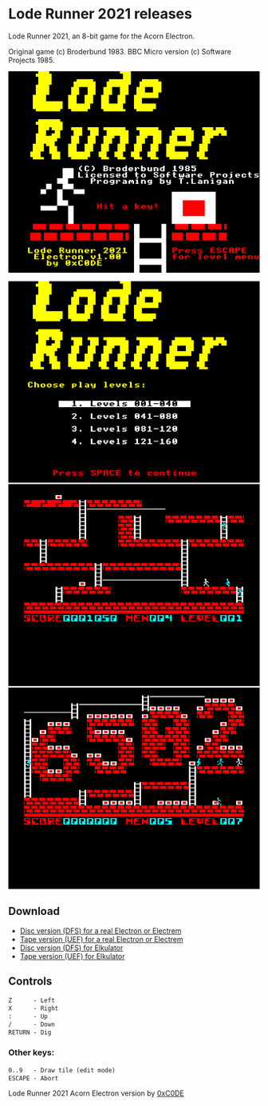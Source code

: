 # Lode Runner 2021 releases

Lode Runner 2021, an 8-bit game for the Acorn Electron.

Original game (c) Broderbund 1983. BBC Micro version (c) Software Projects 1985.


![Lode Runner 2021 Intro Screen](https://github.com/0xC0DE6502/lode-runner-2021-releases/blob/main/res/intro-screen.png?raw=true)

![Lode Runner 2021 Screenshot 1](https://github.com/0xC0DE6502/lode-runner-2021-releases/blob/main/res/screenshot1.png?raw=true)
![Lode Runner 2021 Screenshot 2](https://github.com/0xC0DE6502/lode-runner-2021-releases/blob/main/res/screenshot2.png?raw=true)
![Lode Runner 2021 Screenshot 3](https://github.com/0xC0DE6502/lode-runner-2021-releases/blob/main/res/screenshot3.png?raw=true)

## Download
* [Disc version (DFS) for a real Electron or Electrem](https://github.com/0xC0DE6502/lode-runner-2021-releases/raw/main/LodeRunner2021-1.00.ssd)
* [Tape version (UEF) for a real Electron or Electrem](https://github.com/0xC0DE6502/lode-runner-2021-releases/raw/main/LodeRunner2021-1.00.uef)
* [Disc version (DFS) for Elkulator](https://github.com/0xC0DE6502/lode-runner-2021-releases/raw/main/LodeRunner2021-1.00-Elkulator.ssd)
* [Tape version (UEF) for Elkulator](https://github.com/0xC0DE6502/lode-runner-2021-releases/raw/main/LodeRunner2021-1.00-Elkulator.uef)

## Controls

```
Z      - Left
X      - Right
:      - Up
/      - Down
RETURN - Dig
```

### Other keys:

```
0..9   - Draw tile (edit mode)
ESCAPE - Abort
```

Lode Runner 2021 Acorn Electron version by [0xC0DE](https://twitter.com/0xC0DE6502)
